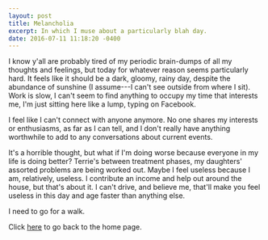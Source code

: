 ```yaml
---
layout: post
title: Melancholia
excerpt: In which I muse about a particularly blah day.
date: 2016-07-11 11:18:20 -0400
---
```


I know y'all are probably tired of my periodic brain-dumps of all my
thoughts and feelings, but today for whatever reason seems
particularly hard.  It feels like it should be a dark, gloomy, rainy
day, despite the abundance of sunshine (I assume---I can't see outside
from where I sit).  Work is slow, I can't seem to find anything to
occupy my time that interests me, I'm just sitting here like a lump,
typing on Facebook.

I feel like I can't connect with anyone anymore.  No one shares my
interests or enthusiasms, as far as I can tell, and I don't really
have anything worthwhile to add to any conversations about current
events.

It's a horrible thought, but what if I'm doing worse because everyone
in my life is doing better?  Terrie's between treatment phases, my
daughters' assorted problems are being worked out.  Maybe I feel
useless because I am, relatively, useless.  I contribute an income and
help out around the house, but that's about it.  I can't drive, and
believe me, that'll make you feel useless in this day and age faster
than anything else.

I need to go for a walk.


Click [here](https://goltz20707.mmert.org/) to go back to the home page.


